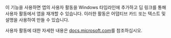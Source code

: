 ﻿이 기능을 사용하면 앱의 사용자 활동을 Windows 타임라인에 추가하고 딥 링크를 통해 사용자 활동에서 앱을 재개할 수 있습니다. 이러한 활동은 어댑티브 카드 또는 텍스트 및 설명을 사용하여 만들 수 있습니다.

사용자 활동에 대한 자세한 내용은 [docs.microsoft.com](https://docs.microsoft.com/windows/uwp/launch-resume/useractivities)를 참조하십시오.